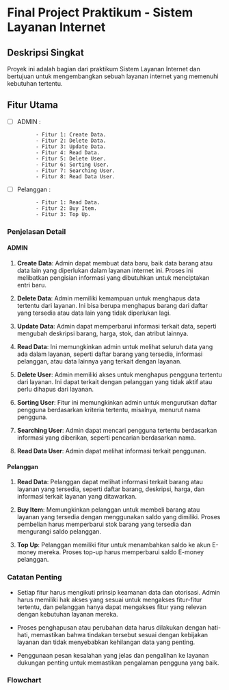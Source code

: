 # Final Project Praktikum - Sistem Layanan Internet


## Deskripsi Singkat

Proyek ini adalah bagian dari praktikum Sistem Layanan Internet dan bertujuan untuk mengembangkan sebuah layanan internet yang memenuhi kebutuhan tertentu.

## Fitur Utama

- [ ] ADMIN :  
            
            - Fitur 1: Create Data.
            - Fitur 2: Delete Data.
            - Fitur 3: Update Data.
            - Fitur 4: Read Data.
            - Fitur 5: Delete User.
            - Fitur 6: Sorting User.
            - Fitur 7: Searching User.
            - Fitur 8: Read Data User.

- [ ] Pelanggan :  
            
            - Fitur 1: Read Data.
            - Fitur 2: Buy Item.
            - Fitur 3: Top Up.

### Penjelasan Detail

#### **ADMIN**

1. **Create Data**: Admin dapat membuat data baru, baik data barang atau data lain yang diperlukan dalam layanan internet ini. Proses ini melibatkan pengisian informasi yang dibutuhkan untuk menciptakan entri baru.

2. **Delete Data**: Admin memiliki kemampuan untuk menghapus data tertentu dari layanan. Ini bisa berupa menghapus barang dari daftar yang tersedia atau data lain yang tidak diperlukan lagi.

3. **Update Data**: Admin dapat memperbarui informasi terkait data, seperti mengubah deskripsi barang, harga, stok, dan atribut lainnya.

4. **Read Data**: Ini memungkinkan admin untuk melihat seluruh data yang ada dalam layanan, seperti daftar barang yang tersedia, informasi pelanggan, atau data lainnya yang terkait dengan layanan.

5. **Delete User**: Admin memiliki akses untuk menghapus pengguna tertentu dari layanan. Ini dapat terkait dengan pelanggan yang tidak aktif atau perlu dihapus dari layanan.

6. **Sorting User**: Fitur ini memungkinkan admin untuk mengurutkan daftar pengguna berdasarkan kriteria tertentu, misalnya, menurut nama pengguna.

7. **Searching User**: Admin dapat mencari pengguna tertentu berdasarkan informasi yang diberikan, seperti pencarian berdasarkan nama.

8. **Read Data User**: Admin dapat melihat informasi terkait penggunan.

#### **Pelanggan**

1. **Read Data**: Pelanggan dapat melihat informasi terkait barang atau layanan yang tersedia, seperti daftar barang, deskripsi, harga, dan informasi terkait layanan yang ditawarkan.

2. **Buy Item**: Memungkinkan pelanggan untuk membeli barang atau layanan yang tersedia dengan menggunakan saldo yang dimiliki. Proses pembelian harus memperbarui stok barang yang tersedia dan mengurangi saldo pelanggan.

3. **Top Up**: Pelanggan memiliki fitur untuk menambahkan saldo ke akun E-money mereka. Proses top-up harus memperbarui saldo E-money pelanggan.

### Catatan Penting

- Setiap fitur harus mengikuti prinsip keamanan data dan otorisasi. Admin harus memiliki hak akses yang sesuai untuk mengakses fitur-fitur tertentu, dan pelanggan hanya dapat mengakses fitur yang relevan dengan kebutuhan layanan mereka.

- Proses penghapusan atau perubahan data harus dilakukan dengan hati-hati, memastikan bahwa tindakan tersebut sesuai dengan kebijakan layanan dan tidak menyebabkan kehilangan data yang penting.

- Penggunaan pesan kesalahan yang jelas dan pengalihan ke layanan dukungan penting untuk memastikan pengalaman pengguna yang baik.

### Flowchart

